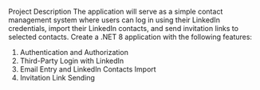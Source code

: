 Project Description
The application will serve as a simple contact management system where users can log in using 
their LinkedIn credentials, import their LinkedIn contacts, and send invitation links to selected 
contacts.
Create a .NET 8 application with the following features:
1. Authentication and Authorization
2. Third-Party Login with LinkedIn
3. Email Entry and LinkedIn Contacts Import
4. Invitation Link Sending
